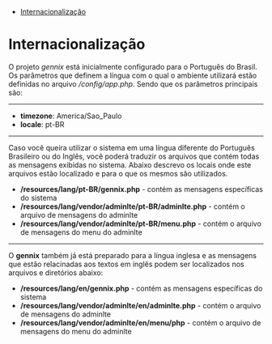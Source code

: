 - [Internacionalização](#section-01)

<a name="section-01"></a>
# Internacionalização

O projeto *gennix* está inicialmente configurado para o Português do Brasil. Os parâmetros que definem a língua com o
qual o ambiente utilizará estão definidas no arquivo */config/app.php*. Sendo que os parâmetros principais são:

---
* **timezone**: America/Sao_Paulo<br>
* **locale**: pt-BR

---
Caso você queira utilizar o sistema em uma língua diferente do Português Brasileiro ou do Inglês, você poderá traduzir os arquivos que contém todas as mensagens exibidas no sistema. Abaixo descrevo os locais onde este arquivos estão localizado e para o que os mesmos são utilizados.

* **/resources/lang/pt-BR/gennix.php** - contém as mensagens específicas do sistema
* **/resources/lang/vendor/adminlte/pt-BR/adminlte.php** - contém o arquivo de mensagens do adminlte
* **/resources/lang/vendor/adminlte/pt-BR/menu.php** - contém o arquivo de mensagens do menu do adminlte

---
O **gennix** também já está preparado para a língua inglesa e as mensagens que estão relacinadas aos textos em inglês
podem ser localizados nos arquivos e diretórios abaixo:

* **/resources/lang/en/gennix.php** - contém as mensagens específicas do sistema
* **/resources/lang/vendor/adminlte/en/adminlte.php** - contém o arquivo de mensagens do adminlte
* **/resources/lang/vendor/adminlte/en/menu/php** - contém o arquivo de mensagens do menu do adminlte

